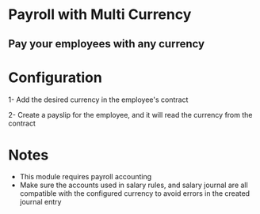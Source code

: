 # Payroll with Multi Currency

Pay your employees with any currency
-------------------------------------

Configuration
==============
1- Add the desired currency in the employee's contract

2- Create a payslip for the employee, and it will read the currency from the contract



Notes
=======
* This module requires payroll accounting
* Make sure the accounts used in salary rules, and salary journal are all compatible with the configured currency to avoid errors in the created journal entry